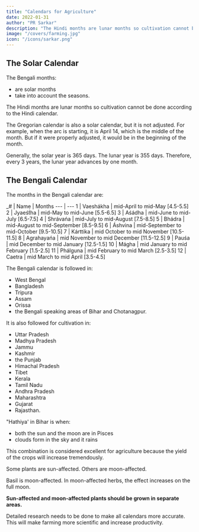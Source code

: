```yaml
---
title: "Calendars for Agriculture"
date: 2022-01-31
author: "PR Sarkar"
description: "The Hindi months are lunar months so cultivation cannot be done according to the Hindi calendar"
image: "/covers/farming.jpg"
icon: "/icons/sarkar.png"
---
```



## The Solar Calendar

The Bengali months:
- are solar months
- take into account the seasons. 

The Hindi months are lunar months so cultivation cannot be done according to the Hindi calendar.

The Gregorian calendar is also a solar calendar, but it is not adjusted. For example, when the arc is starting, it is April 14, which is the middle of the month. But if it were properly adjusted, it would be in the beginning of the month.

Generally, the solar year is 365 days. The lunar year is 355 days. Therefore, every 3 years, the lunar year advances by one month.


## The Bengali Calendar

The months in the Bengali calendar are:

_# | Name | Months
--- | ---
1 | Vaeshákha | mid-April to mid-May [4.5-5.5]
2 | Jyaeśt́ha  | mid-May to mid-June [5.5-6.5]
3 | Aśádha | mid-June to mid-July [6.5-7.5]
4 | Shrávańa | mid-July to mid-August [7.5-8.5]
5 | Bhádra | mid-August to mid-September [8.5-9.5]
6 | Áshvina | mid-September to mid-October [9.5-10.5]
7 | Kárttika |  mid October to mid November [10.5-11.5]
8 | Agrahayańa | mid November to mid December [11.5-12.5]
9 | Pauśa | mid December to mid January [12.5-1.5]
10 | Mágha | mid January to mid February [1.5-2.5]
11 | Phálguna | mid February to mid March [2.5-3.5]
12 | Caetra | mid March to mid April [3.5-4.5]



The Bengali calendar is followed in:
- West Bengal
- Bangladesh
- Tripura
- Assam
- Orissa
- the Bengali speaking areas of Bihar and Chotanagpur.

It is also followed for cultivation in:
- Uttar Pradesh
- Madhya Pradesh
- Jammu
- Kashmir
- the Punjab
- Himachal Pradesh
- Tibet
- Kerala
- Tamil Nadu
- Andhra Pradesh
- Maharashtra
- Gujarat
- Rajasthan.


"Hathiya' in Bihar is when:
- both the sun and the moon are in Pisces
- clouds form in the sky and it rains

This combination is considered excellent for agriculture because the yield of the crops will increase tremendously.

Some plants are sun-affected. Others are moon-affected. 

Basil is moon-affected. In moon-affected herbs, the effect increases on the full moon. 

**Sun-affected and moon-affected plants should be grown in separate areas.**

Detailed research needs to be done to make all calendars more accurate. This will make farming more scientific and increase productivity.

<!-- The Bengali calendar is based on the cycles of the moon. Detailed research needs to be done to make all calendars more accurate. This will make farming more scientific and increase productivity.
 -->